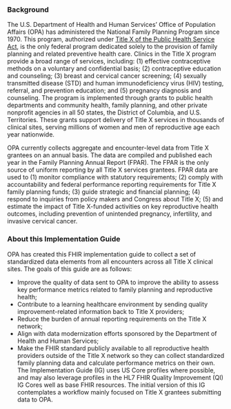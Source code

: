 ### Background

The U.S. Department of Health and Human Services’ Office of Population Affairs (OPA) has administered the National Family Planning Program since 1970. This program, authorized under [Title X of the Public Health Service Act](https://opa.hhs.gov/sites/default/files/2020-07/title-x-statute-attachment-a_0.pdf), is the only federal program dedicated solely to the provision of family planning and related preventive health care. Clinics in the Title X program provide a broad range of services, including: (1) effective contraceptive methods on a voluntary and confidential basis; (2) contraceptive education and counseling; (3) breast and cervical cancer screening; (4) sexually transmitted disease (STD) and human immunodeficiency virus (HIV) testing, referral, and prevention education; and (5) pregnancy diagnosis and counseling. The program is implemented through grants to public health departments and community health, family planning, and other private nonprofit agencies in all 50 states, the District of Columbia, and U.S. Territories. These grants support delivery of Title X services in thousands of clinical sites, serving millions of women and men of reproductive age each year nationwide.

OPA currently collects aggregate and encounter-level data from Title X grantees on an annual basis. The data are compiled and published each year in the Family Planning Annual Report (FPAR). The FPAR is the only source of uniform reporting by all Title X services grantees. FPAR data are used to (1) monitor compliance with statutory requirements; (2) comply with accountability and federal performance reporting requirements for Title X family planning funds; (3) guide strategic and financial planning; (4) respond to inquiries from policy makers and Congress about Title X; (5) and estimate the impact of Title X-funded activities on key reproductive health outcomes, including prevention of unintended pregnancy, infertility, and invasive cervical cancer. 


### About this Implementation Guide
OPA has created this FHIR implementation guide to collect a set of standardized data elements from all encounters across all Title X clinical sites. The goals of this guide are as follows:
* 	Improve the quality of data sent to OPA to improve the ability to assess key performance metrics related to family planning and reproductive health;
* 	Contribute to a learning healthcare environment by sending quality improvement-related information back to Title X providers;
* 	Reduce the burden of annual reporting requirements on the Title X network; 
* 	Align with data modernization efforts sponsored by the Department of Health and Human Services;
* 	Make the FHIR standard publicly available to all reproductive health providers outside of the Title X network so they can collect standardized family planning data and calculate performance metrics on their own.
The Implementation Guide (IG) uses US Core profiles where possible, and may also leverage profiles in the HL7 FHIR Quality Improvement (QI) IG Cores well as base FHIR resources. The initial version of this IG contemplates a workflow mainly focused on Title X grantees submitting data to OPA.